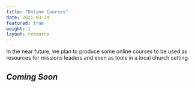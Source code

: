 ```yaml
---
title: "Online Courses"
date: 2021-03-24
featured: true
weight: 1
layout: resource
---
```



In the near future, we plan to produce some online courses to be used as resources for missions leaders and even as tools in a local church setting.

## *Coming Soon*

